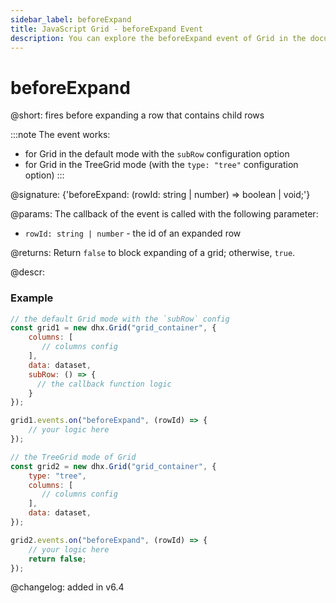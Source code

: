 ```yaml
---
sidebar_label: beforeExpand
title: JavaScript Grid - beforeExpand Event 
description: You can explore the beforeExpand event of Grid in the documentation of the DHTMLX JavaScript UI library. Browse developer guides and API reference, try out code examples and live demos, and download a free 30-day evaluation version of DHTMLX Suite.
---
```


# beforeExpand

@short: fires before expanding a row that contains child rows

:::note
The event works:
- for Grid in the default mode with the `subRow` configuration option
- for Grid in the TreeGrid mode (with the `type: "tree"` configuration option)
:::

@signature: {'beforeExpand: (rowId: string | number) => boolean | void;'}

@params:
The callback of the event is called with the following parameter:

- `rowId: string | number` - the id of an expanded row

@returns:
Return `false` to block expanding of a grid; otherwise, `true`.

@descr:

### Example

~~~jsx {7-9,12-14}
// the default Grid mode with the `subRow` config
const grid1 = new dhx.Grid("grid_container", {
    columns: [
       // columns config
    ],
    data: dataset,
    subRow: () => { 
      // the callback function logic 
    }
});

grid1.events.on("beforeExpand", (rowId) => {
    // your logic here
});
~~~

~~~jsx {3,10-13}
// the TreeGrid mode of Grid
const grid2 = new dhx.Grid("grid_container", {
    type: "tree",
    columns: [
       // columns config
    ],
    data: dataset,
});

grid2.events.on("beforeExpand", (rowId) => {
    // your logic here
    return false;
});
~~~

@changelog: added in v6.4

